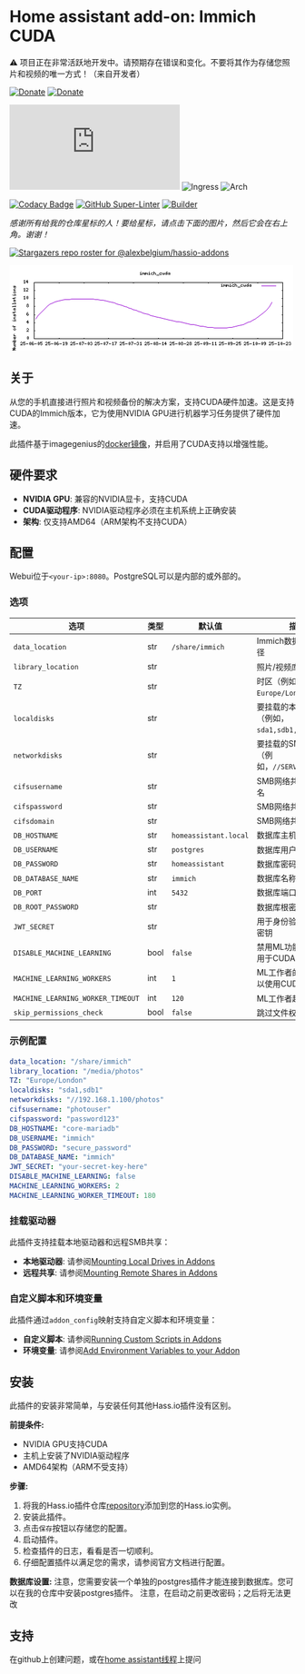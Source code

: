 # Home assistant add-on: Immich CUDA

⚠️ 项目正在非常活跃地开发中。请预期存在错误和变化。不要将其作为存储您照片和视频的唯一方式！（来自开发者）

[![Donate][donation-badge]](https://www.buymeacoffee.com/alexbelgium)
[![Donate][paypal-badge]](https://www.paypal.com/donate/?hosted_button_id=DZFULJZTP3UQA)

![Version](https://img.shields.io/badge/dynamic/json?label=版本&query=%24.version&url=https%3A%2F%2Fraw.githubusercontent.com%2Falexbelgium%2Fhassio-addons%2Fmaster%2Fimmich_cuda%2Fconfig.json)
![Ingress](https://img.shields.io/badge/dynamic/json?label=Ingress&query=%24.ingress&url=https%3A%2F%2Fraw.githubusercontent.com%2Falexbelgium%2Fhassio-addons%2Fmaster%2Fimmich_cuda%2Fconfig.json)
![Arch](https://img.shields.io/badge/dynamic/json?color=success&label=Arch&query=%24.arch&url=https%3A%2F%2Fraw.githubusercontent.com%2Falexbelgium%2Fhassio-addons%2Fmaster%2Fimmich_cuda%2Fconfig.json)

[![Codacy Badge](https://app.codacy.com/project/badge/Grade/9c6cf10bdbba45ecb202d7f579b5be0e)](https://www.codacy.com/gh/alexbelgium/hassio-addons/dashboard?utm_source=github.com&utm_medium=referral&utm_content=alexbelgium/hassio-addons&utm_campaign=Badge_Grade)
[![GitHub Super-Linter](https://img.shields.io/github/actions/workflow/status/alexbelgium/hassio-addons/weekly-supelinter.yaml?label=Lint%20code%20base)](https://github.com/alexbelgium/hassio-addons/actions/workflows/weekly-supelinter.yaml)
[![Builder](https://img.shields.io/github/actions/workflow/status/alexbelgium/hassio-addons/onpush_builder.yaml?label=Builder)](https://github.com/alexbelgium/hassio-addons/actions/workflows/onpush_builder.yaml)

[donation-badge]: https://img.shields.io/badge/Buy%20me%20a%20coffee%20(no%20paypal)-%23d32f2f?logo=buy-me-a-coffee&style=flat&logoColor=white
[paypal-badge]: https://img.shields.io/badge/Buy%20me%20a%20coffee%20with%20Paypal-0070BA?logo=paypal&style=flat&logoColor=white

_感谢所有给我的仓库星标的人！要给星标，请点击下面的图片，然后它会在右上角。谢谢！_

[![Stargazers repo roster for @alexbelgium/hassio-addons](https://raw.githubusercontent.com/alexbelgium/hassio-addons/master/.github/stars2.svg)](https://github.com/alexbelgium/hassio-addons/stargazers)

![downloads evolution](https://raw.githubusercontent.com/alexbelgium/hassio-addons/master/immich_cuda/stats.png)

## 关于

从您的手机直接进行照片和视频备份的解决方案，支持CUDA硬件加速。这是支持CUDA的Immich版本，它为使用NVIDIA GPU进行机器学习任务提供了硬件加速。

此插件基于imagegenius的[docker镜像](https://github.com/imagegenius/docker-immich)，并启用了CUDA支持以增强性能。

## 硬件要求

- **NVIDIA GPU**: 兼容的NVIDIA显卡，支持CUDA
- **CUDA驱动程序**: NVIDIA驱动程序必须在主机系统上正确安装
- **架构**: 仅支持AMD64（ARM架构不支持CUDA）

## 配置

Webui位于`<your-ip>:8080`。PostgreSQL可以是内部的或外部的。

### 选项

| 选项 | 类型 | 默认值 | 描述 |
|------|------|--------|------|
| `data_location` | str | `/share/immich` | Immich数据存储的路径 |
| `library_location` | str | | 照片/视频库的路径 |
| `TZ` | str | | 时区（例如，`Europe/London`） |
| `localdisks` | str | | 要挂载的本地驱动器（例如，`sda1,sdb1,MYNAS`） |
| `networkdisks` | str | | 要挂载的SMB共享（例如，`//SERVER/SHARE`） |
| `cifsusername` | str | | SMB网络共享的用户名 |
| `cifspassword` | str | | SMB网络共享的密码 |
| `cifsdomain` | str | | SMB网络共享的域 |
| `DB_HOSTNAME` | str | `homeassistant.local` | 数据库主机名 |
| `DB_USERNAME` | str | `postgres` | 数据库用户名 |
| `DB_PASSWORD` | str | `homeassistant` | 数据库密码 |
| `DB_DATABASE_NAME` | str | `immich` | 数据库名称 |
| `DB_PORT` | int | `5432` | 数据库端口 |
| `DB_ROOT_PASSWORD` | str | | 数据库根密码 |
| `JWT_SECRET` | str | | 用于身份验证的JWT密钥 |
| `DISABLE_MACHINE_LEARNING` | bool | `false` | 禁用ML功能（不推荐用于CUDA版本） |
| `MACHINE_LEARNING_WORKERS` | int | `1` | ML工作者的数量（可以使用CUDA增加） |
| `MACHINE_LEARNING_WORKER_TIMEOUT` | int | `120` | ML工作者超时（秒） |
| `skip_permissions_check` | bool | `false` | 跳过文件权限检查 |

### 示例配置

```yaml
data_location: "/share/immich"
library_location: "/media/photos"
TZ: "Europe/London"
localdisks: "sda1,sdb1"
networkdisks: "//192.168.1.100/photos"
cifsusername: "photouser"
cifspassword: "password123"
DB_HOSTNAME: "core-mariadb"
DB_USERNAME: "immich"
DB_PASSWORD: "secure_password"
DB_DATABASE_NAME: "immich"
JWT_SECRET: "your-secret-key-here"
DISABLE_MACHINE_LEARNING: false
MACHINE_LEARNING_WORKERS: 2
MACHINE_LEARNING_WORKER_TIMEOUT: 180
```

### 挂载驱动器

此插件支持挂载本地驱动器和远程SMB共享：

- **本地驱动器**: 请参阅[Mounting Local Drives in Addons](https://github.com/alexbelgium/hassio-addons/wiki/Mounting-Local-Drives-in-Addons)
- **远程共享**: 请参阅[Mounting Remote Shares in Addons](https://github.com/alexbelgium/hassio-addons/wiki/Mounting-remote-shares-in-Addons)

### 自定义脚本和环境变量

此插件通过`addon_config`映射支持自定义脚本和环境变量：

- **自定义脚本**: 请参阅[Running Custom Scripts in Addons](https://github.com/alexbelgium/hassio-addons/wiki/Running-custom-scripts-in-Addons)
- **环境变量**: 请参阅[Add Environment Variables to your Addon](https://github.com/alexbelgium/hassio-addons/wiki/Add-Environment-variables-to-your-Addon)

## 安装

此插件的安装非常简单，与安装任何其他Hass.io插件没有区别。

**前提条件:**
- NVIDIA GPU支持CUDA
- 主机上安装了NVIDIA驱动程序
- AMD64架构（ARM不受支持）

**步骤:**
1. 将我的Hass.io插件仓库[repository]添加到您的Hass.io实例。
1. 安装此插件。
1. 点击`保存`按钮以存储您的配置。
1. 启动插件。
1. 检查插件的日志，看看是否一切顺利。
1. 仔细配置插件以满足您的需求，请参阅官方文档进行配置。

**数据库设置:**
注意，您需要安装一个单独的postgres插件才能连接到数据库。您可以在我的仓库中安装postgres插件。
注意，在启动之前更改密码；之后将无法更改

## 支持

在github上创建问题，或在[home assistant线程](https://community.home-assistant.io/t/home-assistant-addon-immich/282108/3)上提问

[repository]: https://github.com/alexbelgium/hassio-addons